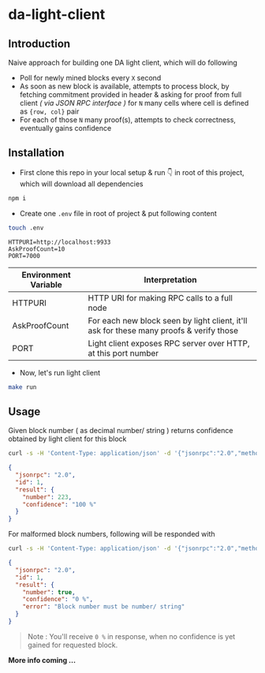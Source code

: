 # da-light-client

## Introduction

Naive approach for building one DA light client, which will do following

- Poll for newly mined blocks every `X` second
- As soon as new block is available, attempts to process block, by fetching commitment provided in header & asking for proof from full client _( via JSON RPC interface )_ for `N` many cells where cell is defined as `{row, col}` pair
- For each of those `N` many proof(s), attempts to check correctness, eventually gains confidence

## Installation

- First clone this repo in your local setup & run 👇 in root of this project, which will download all dependencies

```bash
npm i
```

- Create one `.env` file in root of project & put following content

```bash
touch .env
```

```
HTTPURI=http://localhost:9933
AskProofCount=10
PORT=7000
```

Environment Variable | Interpretation
--- | ---
HTTPURI | HTTP URI for making RPC calls to a full node
AskProofCount | For each new block seen by light client, it'll ask for these many proofs & verify those
PORT | Light client exposes RPC server over HTTP, at this port number

- Now, let's run light client

```bash
make run
```

## Usage

Given block number ( as decimal number/ string ) returns confidence obtained by light client for this block

```bash
curl -s -H 'Content-Type: application/json' -d '{"jsonrpc":"2.0","method":"get_blockConfidence","params": {"number": 223}, "id": 1}' http://localhost:7000/v1/json-rpc | jq
```

```json
{
  "jsonrpc": "2.0",
  "id": 1,
  "result": {
    "number": 223,
    "confidence": "100 %"
  }
}
```

For malformed block numbers, following will be responded with

```bash
curl -s -H 'Content-Type: application/json' -d '{"jsonrpc":"2.0","method":"get_blockConfidence","params": {"number": true}, "id": 1}' http://localhost:7000/v1/json-rpc | jq # Block number is intentionally sent as `boolean`
```

```json
{
  "jsonrpc": "2.0",
  "id": 1,
  "result": {
    "number": true,
    "confidence": "0 %",
    "error": "Block number must be number/ string"
  }
}
```

> Note : You'll receive `0 %` in response, when no confidence is yet gained for requested block.

**More info coming ...**
